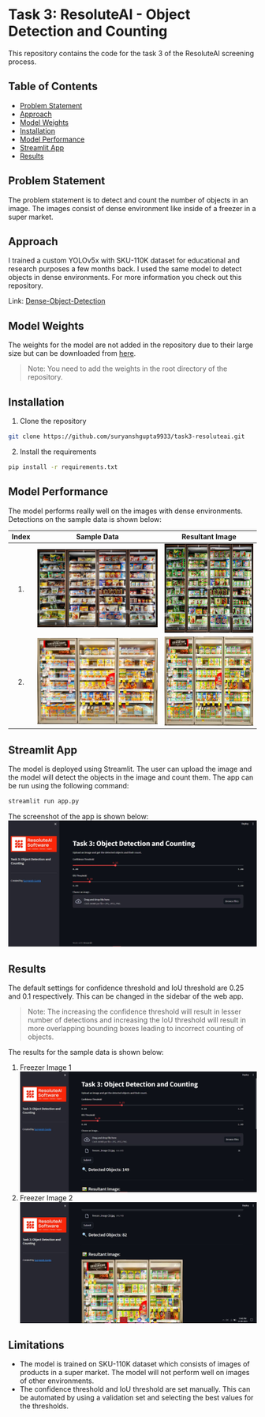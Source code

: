 # Task 3: ResoluteAI - Object Detection and Counting
This repository contains the code for the task 3 of the ResoluteAI screening process.

## Table of Contents
- [Problem Statement](#problem-statement)
- [Approach](#approach)
- [Model Weights](#model-weights)
- [Installation](#installation)
- [Model Performance](#model-performance)
- [Streamlit App](#streamlit-app)
- [Results](#results)

## Problem Statement
The problem statement is to detect and count the number of objects in an image. The images consist of dense environment like inside of a freezer in a super market.

## Approach
I trained a custom YOLOv5x with SKU-110K dataset for educational and research purposes a few months back. I used the same model to detect objects in dense environments. For more information you check out this repository.

Link: [Dense-Object-Detection](https://github.com/suryanshgupta9933/Dense-Object-Detection)

## Model Weights
The weights for the model are not added in the repository due to their large size but can be downloaded from [here](https://drive.google.com/file/d/1BRlXZD9MqYAYYnciMRQ50Mht9kBncf0l/view?usp=sharing).

> Note: You need to add the weights in the root directory of the repository.

## Installation
1. Clone the repository
```bash
git clone https://github.com/suryanshgupta9933/task3-resoluteai.git
```
2. Install the requirements
```bash
pip install -r requirements.txt
```

## Model Performance
The model performs really well on the images with dense environments. Detections on the sample data is shown below:

Index | Sample Data             |  Resultant Image
:----:|:-----------------------:|------------------------
1.|![freezer_1](sample_images/freezer_image%20(1).jpg)|![result_1](assets/result_1.jpg)
2.|![freezer_2](sample_images/freezer_image%20(2).jpg)|![result_2](assets/result_2.jpg)

## Streamlit App
The model is deployed using Streamlit. The user can upload the image and the model will detect the objects in the image and count them. The app can be run using the following command:
```bash
streamlit run app.py
```
The screenshot of the app is shown below:
![streamlit_app](assets/streamlit_app.jpg)


## Results
The default settings for confidence threshold and IoU threshold are 0.25 and 0.1 respectively. This can be changed in the sidebar of the web app.

> Note: The increasing the confidence threshold will result in lesser number of detections and increasing the IoU threshold will result in more overlapping bounding boxes leading to incorrect counting of objects.

The results for the sample data is shown below:
1. Freezer Image 1
![count_1](assets/count_1.jpg)
2. Freezer Image 2
![count_2](assets/count_2.jpg)

## Limitations
- The model is trained on SKU-110K dataset which consists of images of products in a super market. The model will not perform well on images of other environments.
- The confidence threshold and IoU threshold are set manually. This can be automated by using a validation set and selecting the best values for the thresholds.

